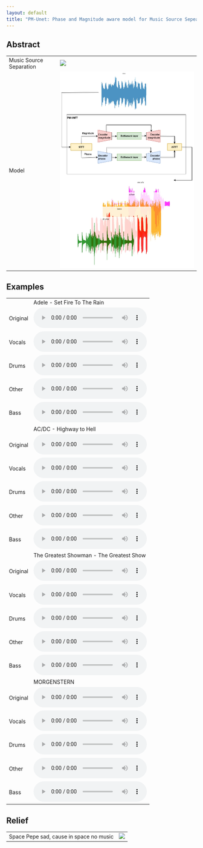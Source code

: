 ```yaml
---
layout: default
title: "PM-Unet: Phase and Magnitude aware model for Music Source Sepearation"
---
```



## Abstract
<table>

<tr>
<td>Music Source Separation</td>
<td>
    <img src="https://source-separation.github.io/tutorial/_images/source_separation_io.png">
</td>
</tr>

<tr>
<td>Model</td>
<td>
    <img src="assets/pics/pipeline.drawio.png">
</td>
</tr>

</table>


## Examples
<table>

<!-- 
<tr><td></td><td>Al James - Schoolboy Facination</td></tr>

<tr>
<td>Original</td>
<td>
<audio controls preload src="https://drive.google.com/uc?export=open&id=1iclXFFKo_i9Z-61WV8UNG_qzdRLDgqPy">
</td>
</tr>

<tr>
<td>Vocals</td>
<td>
<audio controls preload src="https://drive.google.com/uc?export=open&id=1ght9UVHHCZ_RV3gtuNmr7Mfs1AtKBrZc">
</td>
</tr>

<tr>
<td>Drums</td>
<td>
<audio controls preload src="https://drive.google.com/uc?export=open&id=1XJlOPQxsThvP94D4pDi-mBOkLU2Y_d7N">
</td>
</tr>

<tr>
<td>Other</td>
<td>
<audio controls preload src="https://drive.google.com/uc?export=open&id=1XEYuqby9kEp6rVMaAHqSQy5mPRdqib4r">
</td>
</tr>

<tr>
<td>Bass</td>
<td>
<audio controls preload src="https://drive.google.com/uc?export=open&id=1dc1wz1Ujd22QcpJM_PA8pSgg5mNf72TX">
</td>
</tr> -->


<tr><td></td><td>Adele - Set Fire To The Rain</td></tr>

<tr>
<td>Original</td>
<td>
<audio controls preload src="https://drive.google.com/uc?export=open&id=1zJpyW1fYxHKXDcDH9s5DiBCYiRpraDB3">
</td>
</tr>

<tr>
<td>Vocals</td>
<td>
<audio controls preload src="https://drive.google.com/uc?export=open&id=1M1Yjr5qg2XQtrSpU0T2Ba5qsmyQ3pFGh">
</td>
</tr>

<tr>
<td>Drums</td>
<td>
<audio controls preload src="https://drive.google.com/uc?export=open&id=1jdFGzcjjXmcX1sFAkf-fniuECvSia0lF">
</td>
</tr>

<tr>
<td>Other</td>
<td>
<audio controls preload src="https://drive.google.com/uc?export=open&id=1D3yiUkxxKv_Zj5jZQqgGJsnYOIo7Xqgs">
</td>
</tr>

<tr>
<td>Bass</td>
<td>
<audio controls preload src="https://drive.google.com/uc?export=open&id=1kPOlYfYTPJu-Np3eua-zcwHQdkN8A3Ym">
</td>
</tr>


<tr><td></td><td>AC/DC - Highway to Hell</td></tr>

<tr>
<td>Original</td>
<td>
<audio controls preload src="https://drive.google.com/uc?export=open&id=1aWXYGeeJjfY3V6tzCLK5Jq1EcyNdpqbS">
</td>
</tr>

<tr>
<td>Vocals</td>
<td>
<audio controls preload src="https://drive.google.com/uc?export=open&id=14bA85Xh5Y8ndtUcH4PpHpLyn4GwSzLzW">
</td>
</tr>

<tr>
<td>Drums</td>
<td>
<audio controls preload src="https://drive.google.com/uc?export=open&id=1DTn9hkkr-nHfcbkWYr6NmgXjGSXwPh1P">
</td>
</tr>

<tr>
<td>Other</td>
<td>
<audio controls preload src="https://drive.google.com/uc?export=open&id=1qSyw6DFJLS-ePWtCIkmKl9Re7LbfPO7P">
</td>
</tr>

<tr>
<td>Bass</td>
<td>
<audio controls preload src="https://drive.google.com/uc?export=open&id=18EpDtYKW9bKhxXntKcT1pHOn6_69ntGT">
</td>
</tr>


<tr><td></td><td>The Greatest Showman - The Greatest Show</td></tr>

<tr>
<td>Original</td>
<td>
<audio controls preload src="https://drive.google.com/uc?export=open&id=1G5Aad12BrPycjAwfF-bRqwK-Gl2DTnvc">
</td>
</tr>

<tr>
<td>Vocals</td>
<td>
<audio controls preload src="https://drive.google.com/uc?export=open&id=1d06bvxY8a0K3mZ87sleYcN8bxJplscV7">
</td>
</tr>

<tr>
<td>Drums</td>
<td>
<audio controls preload src="https://drive.google.com/uc?export=open&id=1oRKpy-Cwb6X-UM0kFjMhWEbq4_Nj_G9Q">
</td>
</tr>

<tr>
<td>Other</td>
<td>
<audio controls preload src="https://drive.google.com/uc?export=open&id=1PsevxVjnKqtPdb7oWA9RtsOhilOfwPSI">
</td>
</tr>

<tr>
<td>Bass</td>
<td>
<audio controls preload src="https://drive.google.com/uc?export=open&id=10kIo2x_4c6vVsKTrS-4Qctu9gCJ70leG">
</td>
</tr>


<tr><td></td><td>MORGENSTERN</td></tr>

<tr>
<td>Original</td>
<td>
<audio controls preload src="https://drive.google.com/uc?export=open&id=1yuTAJgXiWAICeKVVbzDH03V3VnA8Iv-1">
</td>
</tr>

<tr>
<td>Vocals</td>
<td>
<audio controls preload src="https://drive.google.com/uc?export=open&id=1tuZQxABe6N80pRRZhTmdX6TqS93V3A9J">
</td>
</tr>

<tr>
<td>Drums</td>
<td>
<audio controls preload src="https://drive.google.com/uc?export=open&id=1QdWE-bXhCEn6kdCYefgKU--jFGulJeqY">
</td>
</tr>

<tr>
<td>Other</td>
<td>
<audio controls preload src="https://drive.google.com/uc?export=open&id=1gS71d50n2ZoV6bnEwPa7Z2tnNuG4DOmJ">
</td>
</tr>

<tr>
<td>Bass</td>
<td>
<audio controls preload src="https://drive.google.com/uc?export=open&id=1lMNKfKuqxsplwy9oEIYSuy3qRzFOdrVL">
</td>
</tr>


</table>


## Relief
<table>
<tr>
<td>Space Pepe sad, cause in space no music</td>
<td><img src="https://s32677.pcdn.co/wp-content/uploads/2023/05/bic_pepe_neutral_2.png.webp">
</td>
</tr>
</table>